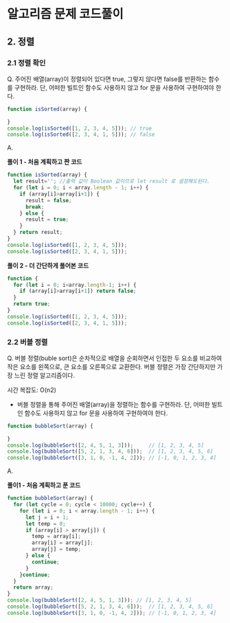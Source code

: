 # 알고리즘 문제 코드풀이



## 2. 정렬

### 2.1 정렬 확인

Q. 주어진 배열(array)이 정렬되어 있다면 true, 그렇지 않다면 false를 반환하는 함수를 구현하라. 단, 어떠한 빌트인 함수도 사용하지 않고 for 문을 사용하여 구현하여야 한다.

```js
function isSorted(array) {
    
}
console.log(isSorted([1, 2, 3, 4, 5])); // true
console.log(isSorted([2, 3, 4, 1, 5])); // false
```



A. 

**풀이 1 - 처음 계획하고 짠 코드**

```js
function isSorted(array) {
  let result=''; //출력 값이 Boolean 값이므로 let result 로 설정해도된다. 
  for (let i = 0; i < array.length - 1; i++) {
    if (array[i]>array[i+1]) {
      result = false;
      break;
    } else {
      result = true;
    }
  } return result;
}
console.log(isSorted([1, 2, 3, 4, 5])); 
console.log(isSorted([2, 3, 4, 1, 5]));
```



**풀이 2 - 더 간단하게 풀어본 코드**

```js
function {
  for (let i = 0; i<array.length-1; i++) {
    if (array[i]>array[i+1]) return false;
  }
  return true;
}
console.log(isSorted([1, 2, 3, 4, 5])); 
console.log(isSorted([2, 3, 4, 1, 5]));
```



### 2.2 버블 정렬

Q. 버블 정렬(buble sort)은 순차적으로 배열을 순회하면서 인접한 두 요소를 비교하여 작은 요소를 왼쪽으로, 큰 요소를 오른쪽으로 교환한다. 버블 정렬은 가장 간단하지만 가장 느린 정렬 알고리즘이다.

시간 복잡도: O(n2)

* 버블 정렬을 통해 주어진 배열(array)을 정렬하는 함수를 구현하라. 단, 어떠한 빌트인 함수도 사용하지 않고 for 문을 사용하여 구현하여야 한다.

```js
function bubbleSort(array) {
    
}
console.log(bubbleSort([2, 4, 5, 1, 3]));     // [1, 2, 3, 4, 5]
console.log(bubbleSort([5, 2, 1, 3, 4, 6]));  // [1, 2, 3, 4, 5, 6]
console.log(bubbleSort([3, 1, 0, -1, 4, 2])); // [-1, 0, 1, 2, 3, 4]
```



A. 

**풀이1 - 처음 계획하고 푼 코드**

```js
function bubbleSort(array) {
  for (let cycle = 0; cycle < 10000; cycle++) {
    for (let i = 0; i < array.length - 1; i++) {
      let j = i + 1;
      let temp = 0;
      if (array[i] > array[j]) {
        temp = array[i]; 
        array[i] = array[j];
        array[j] = temp;
      } else {
        continue;
      }
    }continue;
  }
  return array;
}
console.log(bubbleSort([2, 4, 5, 1, 3])); // [1, 2, 3, 4, 5]
console.log(bubbleSort([5, 2, 1, 3, 4, 6]));  // [1, 2, 3, 4, 5, 6]
console.log(bubbleSort([3, 1, 0, -1, 4, 2])); // [-1, 0, 1, 2, 3, 4]
```

 
